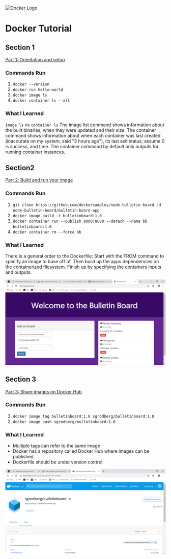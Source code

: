 ![Docker Logo](https://www.docker.com/blog/wp-content/uploads/2013/08/KuDr42X_ITXghJhSInDZekNEF0jLt3NeVxtRye3tqco.png)
# Docker Tutorial

## Section 1
[Part 1: Orientation and setup](https://docs.docker.com/get-started/)

### Commands Run
1. `docker --version`
2. `docker run hello-world`
3. `docker image ls`
4. `docker container ls --all`

### What I Learned
`image ls` vs `container ls`
    The image list command shows information about the built binaries, when they were updated and their size.
    The container command shows information about when each container was last created (inaccurate on my system, said "3 hours ago"), its last exit status, assume 0 is success, and time. 
    The container command by default only outputs for running container instances.    


## Section2
[Part 2: Build and run your image](https://docs.docker.com/get-started/part2/)

### Commands Run
1. `git clone https://github.com/dockersamples/node-bulletin-board
    cd node-bulletin-board/bulletin-board-app`
2. `docker image build -t bulletinboard:1.0 .`
3. `docker container run --publish 8000:8080 --detach --name bb bulletinboard:1.0`
4. `docker container rm --force bb`

### What I Learned
There is a general order to the Dockerfile:
 Start with the FROM command to specify an image to base off of. 
Then build up the apps dependencies on the containerized filesystem. 
Finish up by specifying the containers inputs and outputs. 

![App running on :8000](images/Running%20app%20from%20docker%20container.PNG)


## Section 3
[Part 3: Share images on Docker Hub](https://docs.docker.com/get-started/part3/)

### Commands Run
1. `docker image tag bulletinboard:1.0 sgrodberg/bulletinboard:1.0`
2. `docker image push sgrodberg/bulletinboard:1.0`

### What I Learned
* Multiple tags can refer to the same image
* Docker has a repository called Docker Hub where images can be published
* Dockerfile should be under version control

![Published image to docker hub](images/Published%20docker%20image.PNG)
